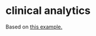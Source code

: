 # clinical analytics

Based on [this example.](https://github.com/plotly/dash-sample-apps/tree/main/apps/dash-clinical-analytics)
